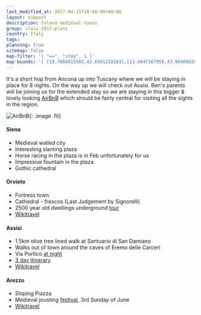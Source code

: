 ```yaml
---
last_modified_at: 2017-04-15T10:00:00+00:00
layout: subpost
description: Inland medieval towns
group: italy-2017-plans
country: Italy
tags: 
planning: true
sitemap: false
map-filter: '[ "==", "step", 1 ]'
map-bounds: '[ [10.7666015583,42.6501218183],[13.0847167958,43.9690982013]]'
---
```


It's a short hop from Ancona up into Tuscany where we will be staying in place for 8 nights. On the way up we will check out Assisi. Ben's parents will be joining us for the extended stay
so we are staying in this bigger & lovely looking [AirBnB](https://www.airbnb.co.uk/rooms/5667701) which should be fairly central for visiting all the sights in the region.

![AirBnB](https://a0.muscache.com/im/pictures/70578415/f7821841_original.jpg){: .image .fit}

#### Siena
- Medieval walled city
- Interesting slanting plaza
- Horse racing in the plaza is in Feb unfortunately for us
- Impressive fountain in the plaza
- Gothic cathedral

#### Orvieto
- Fortress town
- Cathedral - frescos (Last Judgement by Signorelli)
- 2500 year old dwellings underground [tour](http://www.orvietounderground.it/index.php/en/?lang=en)
- [Wikitravel](http://wikitravel.org/en/Orvieto)

#### Assisi
- 1.5km olive tree lined walk at Santuario di San Damiano
- Walks out of town around the caves of Eremo delle Carceri
- Via Portico [at night](http://bnb-trasimeno.com/wp-content/uploads/Assisi003.jpg)
- [3 day itinerary](http://www.brigolante.com/blog/2014/03/umbria-rental-three-day-itinerary-for-assisi/)
- [Wikitravel](http://wikitravel.org/en/Assisi)

#### Arezzo
- Sloping Piazza
- Medieval jousting [festival](http://www.turismo.intoscana.it/allthingstuscany/aroundtuscany/joust-saracens-arezzo/), 3rd Sunday of June
- [Wikitravel](http://wikitravel.org/en/Arezzo)
